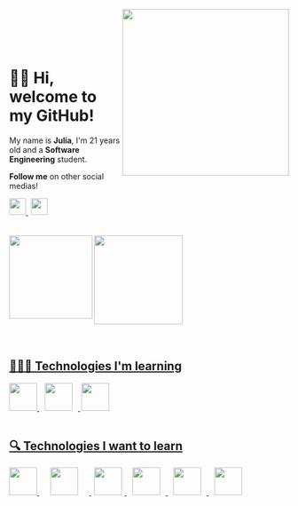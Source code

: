 <img align="right" height="300cm" src="https://user-images.githubusercontent.com/119365652/205476609-8d25b882-a5fe-4fdd-95d3-60a87472a12c.gif"/>
<br>
</br>
<br>
</br>

<h1 align="left">👋🏻 Hi, welcome to my GitHub!</h1>

<p>My name is <strong>Julia</strong>, I'm 21 years old and a <strong>Software Engineering</strong> student.</p>
<p> <strong>Follow me</strong> on other social medias!</p>

<div>
<a href="https://www.linkedin.com/in/hijuliacss"/> <img height="30cm" src="https://user-images.githubusercontent.com/119365652/205510937-637483f2-4001-4ae7-a3ed-257d288f8e88.png"/> <a href="https://www.instagram.com/hijucs"/> <img height="30cm" hspace="5" src="https://user-images.githubusercontent.com/119365652/205510960-a9d09c66-b140-4a8e-bfd2-8f2e68fae17c.png"/>
</div>
<br>
</br>

<div>
<a href="https://github.com/hijuliacs">
<img align="left" height="150em" src="https://github-readme-stats.vercel.app/api?username=hijuliacs&show_icons=true&theme=dark&include_all_commits=true&count_private=true"/>
<img height="160em" src="https://github-readme-stats.vercel.app/api/top-langs/?username=hijuliacs&layout=compact&langs_count=7&theme=dark"/>
</div>
<br>
</br>

## 👩🏻‍💻 Technologies I'm learning

<img height="50cm" src="https://cdn.jsdelivr.net/gh/devicons/devicon/icons/html5/html5-original.svg"/> <img height="50cm" hspace="10" src="https://cdn.jsdelivr.net/gh/devicons/devicon/icons/css3/css3-original.svg"/> <img height="50cm" hspace="2" src="https://cdn.jsdelivr.net/gh/devicons/devicon/icons/github/github-original.svg"/>
<br>
</br>

## 🔍 Technologies I want to learn

<img height="50cm" src="https://cdn.jsdelivr.net/gh/devicons/devicon/icons/javascript/javascript-plain.svg"/> <img height="50cm" hspace="20" src="https://cdn.jsdelivr.net/gh/devicons/devicon/icons/react/react-original.svg"/> <img height="50cm" hspace="5" src="https://cdn.jsdelivr.net/gh/devicons/devicon/icons/angularjs/angularjs-original.svg"/> <img height="50cm" hspace="10" src="https://cdn.jsdelivr.net/gh/devicons/devicon/icons/vuejs/vuejs-original.svg"/> <img height="50cm" hspace="10" src="https://cdn.jsdelivr.net/gh/devicons/devicon/icons/jquery/jquery-original.svg"/> <img height="50cm" hspace="10"
src="https://cdn.jsdelivr.net/gh/devicons/devicon/icons/git/git-original.svg"/>
<br>
</br>
